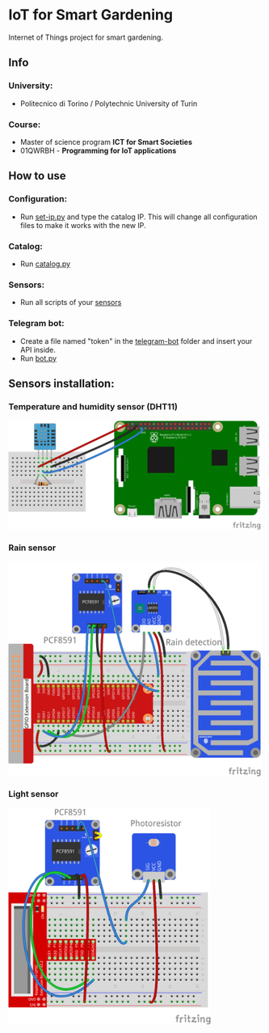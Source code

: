 # IoT for Smart Gardening
Internet of Things project for smart gardening.
## Info
### University:
* Politecnico di Torino / Polytechnic University of Turin
### Course:
* Master of science program **ICT for Smart Societies**
* 01QWRBH - **Programming for IoT applications**
## How to use
### Configuration:
* Run [set-ip.py](https://github.com/iotprojectMPEG/mainproject/blob/master/set-ip.py) and type the catalog IP. This will change all configuration files to make it works with the new IP.

### Catalog:
* Run [catalog.py](https://github.com/iotprojectMPEG/mainproject/tree/master/catalog)

### Sensors:
* Run all scripts of your [sensors](https://github.com/iotprojectMPEG/mainproject/tree/master/sensors)


### Telegram bot:
* Create a file named "token" in the [telegram-bot](https://github.com/iotprojectMPEG/mainproject/tree/master/telegram-bot) folder and insert your API inside.
* Run [bot.py](https://github.com/iotprojectMPEG/mainproject/tree/master/telegram-bot)


## Sensors installation:
### Temperature and humidity sensor (DHT11)
<img src="https://github.com/iotprojectMPEG/mainproject/blob/master/sensors/images/dht11.png" width="500" />

### Rain sensor
<img src="https://github.com/iotprojectMPEG/mainproject/blob/master/sensors/images/rain.jpg" width="500" />

### Light sensor
<img src="https://github.com/iotprojectMPEG/mainproject/blob/master/sensors/images/light.jpg" width="400" /> 
